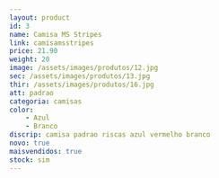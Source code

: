 ```yaml
---
layout: product
id: 3
name: Camisa MS Stripes
link: camisamsstripes
price: 21.90
weight: 20
image: /assets/images/produtos/12.jpg
sec: /assets/images/produtos/13.jpg
thir: /assets/images/produtos/16.jpg
att: padrao
categoria: camisas
color:
    - Azul
    - Branco
discrip: camisa padrao riscas azul vermelho branco
novo: true
maisvendidos: true
stock: sim
---
```


